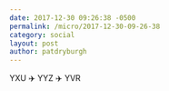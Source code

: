 ```yaml
---
date: 2017-12-30 09:26:38 -0500
permalink: /micro/2017-12-30-09-26-38
category: social
layout: post
author: patdryburgh
---
```


YXU ✈️ YYZ ✈️ YVR